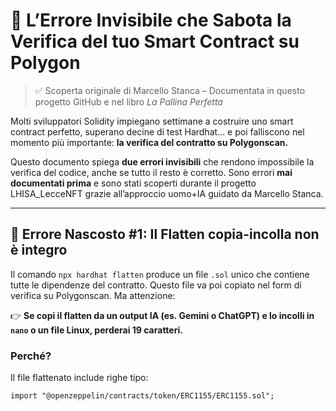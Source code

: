 # 🧠 L’Errore Invisibile che Sabota la Verifica del tuo Smart Contract su Polygon

> ✅ Scoperta originale di Marcello Stanca – Documentata in questo progetto GitHub e nel libro *La Pallina Perfetta*

Molti sviluppatori Solidity impiegano settimane a costruire uno smart contract perfetto, superano decine di test Hardhat… e poi falliscono nel momento più importante: **la verifica del contratto su Polygonscan.**

Questo documento spiega **due errori invisibili** che rendono impossibile la verifica del codice, anche se tutto il resto è corretto. Sono errori **mai documentati prima** e sono stati scoperti durante il progetto LHISA_LecceNFT grazie all’approccio uomo+IA guidato da Marcello Stanca.

---

## 🧨 Errore Nascosto #1: Il Flatten copia-incolla non è integro

Il comando `npx hardhat flatten` produce un file `.sol` unico che contiene tutte le dipendenze del contratto. Questo file va poi copiato nel form di verifica su Polygonscan. Ma attenzione: 

👉 **Se copi il flatten da un output IA (es. Gemini o ChatGPT) e lo incolli in `nano` o un file Linux, perderai 19 caratteri.**

### Perché?

Il file flattenato include righe tipo:

```solidity
import "@openzeppelin/contracts/token/ERC1155/ERC1155.sol";
